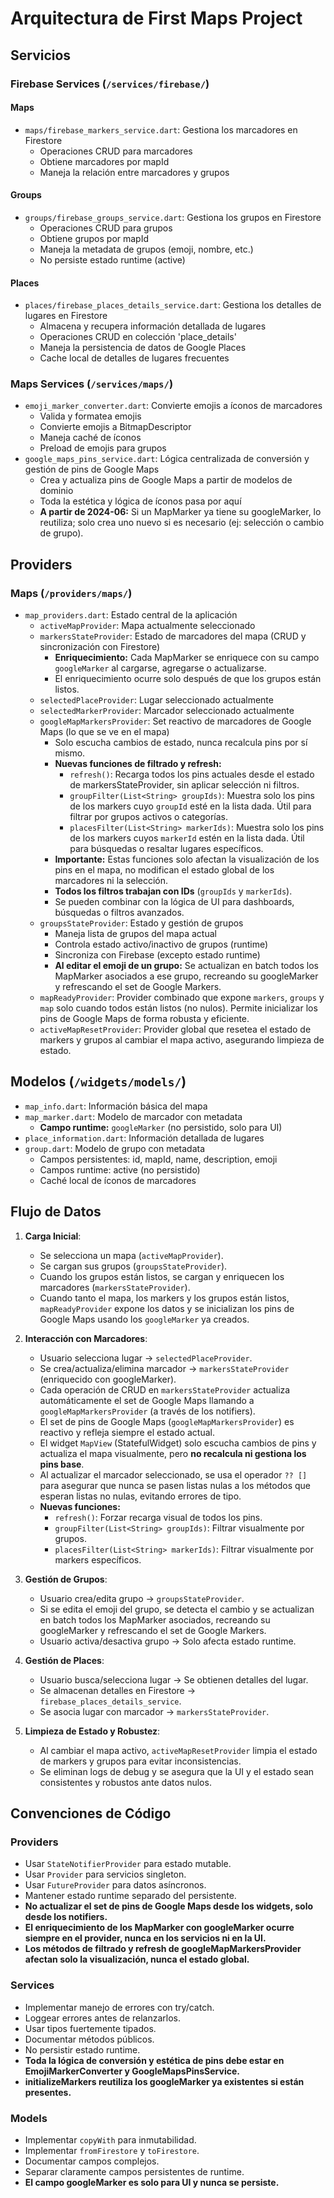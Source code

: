 # Arquitectura de First Maps Project

## Servicios

### Firebase Services (`/services/firebase/`)

#### Maps
- `maps/firebase_markers_service.dart`: Gestiona los marcadores en Firestore
  - Operaciones CRUD para marcadores
  - Obtiene marcadores por mapId
  - Maneja la relación entre marcadores y grupos

#### Groups
- `groups/firebase_groups_service.dart`: Gestiona los grupos en Firestore
  - Operaciones CRUD para grupos
  - Obtiene grupos por mapId
  - Maneja la metadata de grupos (emoji, nombre, etc.)
  - No persiste estado runtime (active)

#### Places
- `places/firebase_places_details_service.dart`: Gestiona los detalles de lugares en Firestore
  - Almacena y recupera información detallada de lugares
  - Operaciones CRUD en colección 'place_details'
  - Maneja la persistencia de datos de Google Places
  - Cache local de detalles de lugares frecuentes

### Maps Services (`/services/maps/`)
- `emoji_marker_converter.dart`: Convierte emojis a íconos de marcadores
  - Valida y formatea emojis
  - Convierte emojis a BitmapDescriptor
  - Maneja caché de íconos
  - Preload de emojis para grupos
- `google_maps_pins_service.dart`: Lógica centralizada de conversión y gestión de pins de Google Maps
  - Crea y actualiza pins de Google Maps a partir de modelos de dominio
  - Toda la estética y lógica de íconos pasa por aquí
  - **A partir de 2024-06:** Si un MapMarker ya tiene su googleMarker, lo reutiliza; solo crea uno nuevo si es necesario (ej: selección o cambio de grupo).

## Providers

### Maps (`/providers/maps/`)
- `map_providers.dart`: Estado central de la aplicación
  - `activeMapProvider`: Mapa actualmente seleccionado
  - `markersStateProvider`: Estado de marcadores del mapa (CRUD y sincronización con Firestore)
    - **Enriquecimiento:** Cada MapMarker se enriquece con su campo `googleMarker` al cargarse, agregarse o actualizarse.
    - El enriquecimiento ocurre solo después de que los grupos están listos.
  - `selectedPlaceProvider`: Lugar seleccionado actualmente
  - `selectedMarkerProvider`: Marcador seleccionado actualmente
  - `googleMapMarkersProvider`: Set reactivo de marcadores de Google Maps (lo que se ve en el mapa)
    - Solo escucha cambios de estado, nunca recalcula pins por sí mismo.
    - **Nuevas funciones de filtrado y refresh:**
      - `refresh()`: Recarga todos los pins actuales desde el estado de markersStateProvider, sin aplicar selección ni filtros.
      - `groupFilter(List<String> groupIds)`: Muestra solo los pins de los markers cuyo `groupId` esté en la lista dada. Útil para filtrar por grupos activos o categorías.
      - `placesFilter(List<String> markerIds)`: Muestra solo los pins de los markers cuyos `markerId` estén en la lista dada. Útil para búsquedas o resaltar lugares específicos.
    - **Importante:** Estas funciones solo afectan la visualización de los pins en el mapa, no modifican el estado global de los marcadores ni la selección.
    - **Todos los filtros trabajan con IDs** (`groupIds` y `markerIds`).
    - Se pueden combinar con la lógica de UI para dashboards, búsquedas o filtros avanzados.
  - `groupsStateProvider`: Estado y gestión de grupos
    - Maneja lista de grupos del mapa actual
    - Controla estado activo/inactivo de grupos (runtime)
    - Sincroniza con Firebase (excepto estado runtime)
    - **Al editar el emoji de un grupo:** Se actualizan en batch todos los MapMarker asociados a ese grupo, recreando su googleMarker y refrescando el set de Google Markers.
  - `mapReadyProvider`: Provider combinado que expone `markers`, `groups` y `map` solo cuando todos están listos (no nulos). Permite inicializar los pins de Google Maps de forma robusta y eficiente.
  - `activeMapResetProvider`: Provider global que resetea el estado de markers y grupos al cambiar el mapa activo, asegurando limpieza de estado.

## Modelos (`/widgets/models/`)

- `map_info.dart`: Información básica del mapa
- `map_marker.dart`: Modelo de marcador con metadata
  - **Campo runtime:** `googleMarker` (no persistido, solo para UI)
- `place_information.dart`: Información detallada de lugares
- `group.dart`: Modelo de grupo con metadata
  - Campos persistentes: id, mapId, name, description, emoji
  - Campos runtime: active (no persistido)
  - Caché local de íconos de marcadores

## Flujo de Datos

1. **Carga Inicial**:
   - Se selecciona un mapa (`activeMapProvider`).
   - Se cargan sus grupos (`groupsStateProvider`).
   - Cuando los grupos están listos, se cargan y enriquecen los marcadores (`markersStateProvider`).
   - Cuando tanto el mapa, los markers y los grupos están listos, `mapReadyProvider` expone los datos y se inicializan los pins de Google Maps usando los `googleMarker` ya creados.

2. **Interacción con Marcadores**:
   - Usuario selecciona lugar → `selectedPlaceProvider`.
   - Se crea/actualiza/elimina marcador → `markersStateProvider` (enriquecido con googleMarker).
   - Cada operación de CRUD en `markersStateProvider` actualiza automáticamente el set de Google Maps llamando a `googleMapMarkersProvider` (a través de los notifiers).
   - El set de pins de Google Maps (`googleMapMarkersProvider`) es reactivo y refleja siempre el estado actual.
   - El widget `MapView` (StatefulWidget) solo escucha cambios de pins y actualiza el mapa visualmente, pero **no recalcula ni gestiona los pins base**.
   - Al actualizar el marcador seleccionado, se usa el operador `?? []` para asegurar que nunca se pasen listas nulas a los métodos que esperan listas no nulas, evitando errores de tipo.
   - **Nuevas funciones:**
     - `refresh()`: Forzar recarga visual de todos los pins.
     - `groupFilter(List<String> groupIds)`: Filtrar visualmente por grupos.
     - `placesFilter(List<String> markerIds)`: Filtrar visualmente por markers específicos.

3. **Gestión de Grupos**:
   - Usuario crea/edita grupo → `groupsStateProvider`.
   - Si se edita el emoji del grupo, se detecta el cambio y se actualizan en batch todos los MapMarker asociados, recreando su googleMarker y refrescando el set de Google Markers.
   - Usuario activa/desactiva grupo → Solo afecta estado runtime.

4. **Gestión de Places**:
   - Usuario busca/selecciona lugar → Se obtienen detalles del lugar.
   - Se almacenan detalles en Firestore → `firebase_places_details_service`.
   - Se asocia lugar con marcador → `markersStateProvider`.

5. **Limpieza de Estado y Robustez**:
   - Al cambiar el mapa activo, `activeMapResetProvider` limpia el estado de markers y grupos para evitar inconsistencias.
   - Se eliminan logs de debug y se asegura que la UI y el estado sean consistentes y robustos ante datos nulos.

## Convenciones de Código

### Providers
- Usar `StateNotifierProvider` para estado mutable.
- Usar `Provider` para servicios singleton.
- Usar `FutureProvider` para datos asíncronos.
- Mantener estado runtime separado del persistente.
- **No actualizar el set de pins de Google Maps desde los widgets, solo desde los notifiers.**
- **El enriquecimiento de los MapMarker con googleMarker ocurre siempre en el provider, nunca en los servicios ni en la UI.**
- **Los métodos de filtrado y refresh de googleMapMarkersProvider afectan solo la visualización, nunca el estado global.**

### Services
- Implementar manejo de errores con try/catch.
- Loggear errores antes de relanzarlos.
- Usar tipos fuertemente tipados.
- Documentar métodos públicos.
- No persistir estado runtime.
- **Toda la lógica de conversión y estética de pins debe estar en EmojiMarkerConverter y GoogleMapsPinsService.**
- **initializeMarkers reutiliza los googleMarker ya existentes si están presentes.**

### Models
- Implementar `copyWith` para inmutabilidad.
- Implementar `fromFirestore` y `toFirestore`.
- Documentar campos complejos.
- Separar claramente campos persistentes de runtime.
- **El campo googleMarker es solo para UI y nunca se persiste.**